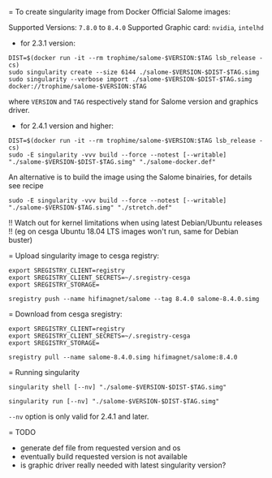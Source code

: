= To create singularity image from Docker Official Salome images:

Supported Versions: `7.8.0` to `8.4.0`
Supported Graphic card: `nvidia`, `intelhd`


* for 2.3.1 version:

```
DIST=$(docker run -it --rm trophime/salome-$VERSION:$TAG lsb_release -cs)
sudo singularity create --size 6144 ./salome-$VERSION-$DIST-$TAG.simg
sudo singularity --verbose import ./salome-$VERSION-$DIST-$TAG.simg docker://trophime/salome-$VERSION:$TAG
```

where `VERSION` and `TAG` respectively stand for Salome version and graphics driver.

* for 2.4.1 version and higher:

```
DIST=$(docker run -it --rm trophime/salome-$VERSION:$TAG lsb_release -cs)
sudo -E singularity -vvv build --force --notest [--writable] "./salome-$VERSION-$DIST-$TAG.simg" "./salome-docker.def"
```

An alternative is to build the image using the Salome binairies, for details see recipe
```
sudo -E singularity -vvv build --force --notest [--writable] "./salome-$VERSION-$TAG.simg" "./stretch.def"
```

!! Watch out for kernel limitations when using latest Debian/Ubuntu releases !!
(eg on cesga Ubuntu 18.04 LTS images won't run, same for Debian buster)

= Upload singularity image to cesga registry:

```
export SREGISTRY_CLIENT=registry
export SREGISTRY_CLIENT_SECRETS=~/.sregistry-cesga
export SREGISTRY_STORAGE=

sregistry push --name hifimagnet/salome --tag 8.4.0 salome-8.4.0.simg 
```

= Download from cesga sregistry:

```
export SREGISTRY_CLIENT=registry
export SREGISTRY_CLIENT_SECRETS=~/.sregistry-cesga
export SREGISTRY_STORAGE=

sregistry pull --name salome-8.4.0.simg hifimagnet/salome:8.4.0 
```

= Running singularity

```
singularity shell [--nv] "./salome-$VERSION-$DIST-$TAG.simg"
```

```
singularity run [--nv] "./salome-$VERSION-$DIST-$TAG.simg"
```

`--nv` option is only valid for 2.4.1 and later.

= TODO

* generate def file from requested version and os
* eventually build requested version is not available
* is graphic driver really needed with latest singularity version?

